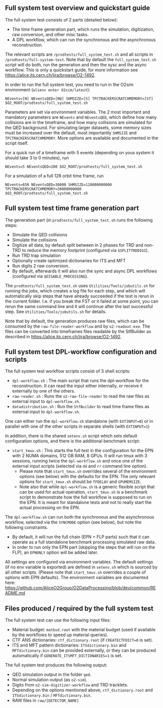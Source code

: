 <!-- doxy
\page refprodtestsfull-system-test Full system test configuration and scripts
/doxy -->

## Full system test overview and quickstart guide

The full system test consists of 2 parts (detailed below):
* The time frame generation part, which runs the simulation, digitization, raw conversion, and other misc tasks.
* A DPL workflow, which can run the synchronous and the asynchronous reconstruction.

The relevant scripts are `/prodtests/full_system_test.sh` and all scripts in `/prodtests/full-system-test`.
Note that by default the `full_system_test.sh` script will do both, run the generation and then the sysc and the async workflow.
This is only a quickstart guide, for more information see https://alice.its.cern.ch/jira/browse/O2-1492.

In order to run the full system test, you need to run in the O2sim environment (`alienv enter O2sim/latest`):
```
NEvents=[N] NEventsQED=[NQ] SHMSIZE=[S] TPCTRACKERSCRATCHMEMORY=[ST] $O2_ROOT/prodtests/full_system_test.sh
```

Parameters are set via environment variables. The 2 most important and mandatory parameters are `NEvents` and `NEventsQED`, which define how many collisions are in the timeframe, and how many collisions are simulated for the QED background.
For simulating larger datasets, some memory sizes must be increased over the default, most importantly `SHMSIZE` and `TPCTRACKERSCRATCHMEMORY`.
More options are available and documented in the script itself.

For a quick run of a timeframe with 5 events (depending on yous system it should take 3 to 0 minutes), run
```
NEvents=5 NEventsQED=100 $O2_ROOT/prodtests/full_system_test.sh
```

For a simulation of a full 128 orbit time frame, run
```
NEvents=650 NEventsQED=30000 SHMSIZE=128000000000 TPCTRACKERSCRATCHMEMORY=30000000000 $O2_ROOT/prodtests/full_system_test.sh
```

## Full system test time frame generation part

The generation part (in `prodtests/full_system_test.sh` runs the following steps:
* Simulate the QED collisions
* Simulate the collisions
* Digitize all data, by default split between in 2 phases for TRD and non-TRD to reduce the memory footprint (configured via `$SPLITTRDDIGI`).
* Run TRD trap simulation
* Optionally create optimized dictionaries for ITS and MFT
* Run digits 2 raw conversion.
* By default, afterwards it will also run the sync and async DPL workflows (configured via `$DISABLE_PROCESSING`).

The `prodtests/full_system_test.sh` uses `Utilities/Tools/jobutils.sh` for running the jobs, which creates a log file for each step, and which will automatically skip steps that have already succeeded if the test is rerun in the current folder. I.e. if you break the FST or it failed at some point, you can rerun the same command line and it will continue after the last successful step. See `Utilities/Tools/jobutils.sh` for details.

Note that by default, the generation produces raw files, which can be consumed by the `raw-file-reader-workflow` and by `o2-readout-exe`.
The files can be converted into timeframes files readable by the StfBuilder as described in https://alice.its.cern.ch/jira/browse/O2-1492.

## Full system test DPL-workflow configuration and scripts

The full system test workflow scripts consist of 3 shell scripts:
* `dpl-workflow.sh` : The main script that runs the dpl-workflow for the reconstruction.
   It can read the input either internally, or receive it externally by one of the others.
* `raw-reader.sh` : Runs the `o2-raw-file-reader` to read the raw files as external input to `dpl-workflow.sh`.
* `datadistribution.sh` : Run the `StfBuilder` to read time frame files as external input to `dpl-workflow.sh`.

One can either run the `dpl-workflow.sh` standalone (with `EXTINPUT=0`) or in parallel with one of the other scripts in separate shells (with `EXTINPUT=1`)

In addition, there is the shared `setenv.sh` script which sets default configuration options, and there is the additional benchmark script:
* `start_tmux.sh` : This starts the full test in the configuration for the EPN with 2 NUMA domains, 512 GB RAM, 8 GPUs.
   It will run tmux with 3 sessions, running twice the `dpl-workflow.sh` and once one of the external input scripts (selected via `dd` and `rr` command line option).
   * Please note that `start_tmux.sh` overrides several of the environment options (see below) with the defaults for the EPN.
     The only relevant options for `start_tmux.sh` should be `TFDELAY` and `GPUMEMSIZE`.
   * Note also that while `dpl-workflow.sh` is a generic flexible script that can be used for actual operation, `start_tmux.sh` is a benchmark script to demonstrate how the full workflow is supposed to run on the EPN.
     It is meant for standalone tests and not to really start the actual processing on the EPN.

The `dpl-workflow.sh` can run both the synchronous and the asynchronous workflow, selected via the `SYNCMODE` option (see below), but note the following constraints.
* By default, it will run the full chain (EPN + FLP parts) such that it can operate as a full standalone benchmark processing simulated raw data.
* In order to run only the EPN part (skipping the steps that will run on the FLP), an `EPNONLY` option will be added later.

All settings are configured via environment variables.
The default settings (if no env variable is exported) are defined in `setenv.sh` which is sourced by all other scripts.
(Please note that `start_tmux.sh` overrides a couple of options with EPN defaults).
The environment variables are documented here: https://github.com/AliceO2Group/O2DataProcessing/blob/dev/common/README.md

## Files produced / required by the full system test

The full system test can use the following input files:
* Material budget: `matbud.root` with the material budget (used if available by the workflows to speed up material queries).
* CTF ANS dictionaries: `ctf_dictionary.root` (if `CREATECTFDICT=0` is set).
* ITS and MFT pattern dictionaries: `ITSdictionary.bin` and `MFTdictionary.bin` can be provided externally, or they can be produced automatically if `GENERATE_ITSMFT_DICTIONARIES=1` is set.

The full system test produces the following output:
* QED simulation output in the folder `qed`.
* Normal simulation output (as `o2-sim`).
* Digits from `o2-sim-digitizer-workflow` and TRD tracklets.
* Depending on the options mentioned above, `ctf_dictionary.root` and `ITSdictionary.bin` / `MFTdictionary.bin`.
* RAW files in `raw/[DETECTOR_NAME]`
